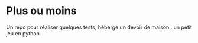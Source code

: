 # Plus ou moins
Un repo pour réaliser quelques tests, héberge un devoir de maison : un petit jeu en python.
